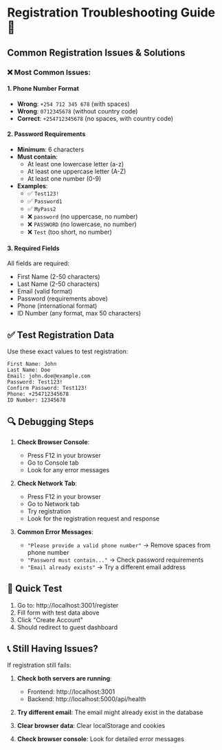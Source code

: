 # Registration Troubleshooting Guide 🔧

## Common Registration Issues & Solutions

### ❌ **Most Common Issues:**

#### 1. **Phone Number Format**
- **Wrong**: `+254 712 345 678` (with spaces)
- **Wrong**: `0712345678` (without country code)
- **Correct**: `+254712345678` (no spaces, with country code)

#### 2. **Password Requirements**
- **Minimum**: 6 characters
- **Must contain**: 
  - At least one lowercase letter (a-z)
  - At least one uppercase letter (A-Z)  
  - At least one number (0-9)
- **Examples**:
  - ✅ `Test123!`
  - ✅ `Password1`
  - ✅ `MyPass2`
  - ❌ `password` (no uppercase, no number)
  - ❌ `PASSWORD` (no lowercase, no number)
  - ❌ `Test` (too short, no number)

#### 3. **Required Fields**
All fields are required:
- First Name (2-50 characters)
- Last Name (2-50 characters)
- Email (valid format)
- Password (requirements above)
- Phone (international format)
- ID Number (any format, max 50 characters)

## ✅ **Test Registration Data**

Use these exact values to test registration:

```
First Name: John
Last Name: Doe
Email: john.doe@example.com
Password: Test123!
Confirm Password: Test123!
Phone: +254712345678
ID Number: 12345678
```

## 🔍 **Debugging Steps**

1. **Check Browser Console**:
   - Press F12 in your browser
   - Go to Console tab
   - Look for any error messages

2. **Check Network Tab**:
   - Press F12 in your browser
   - Go to Network tab
   - Try registration
   - Look for the registration request and response

3. **Common Error Messages**:
   - `"Please provide a valid phone number"` → Remove spaces from phone number
   - `"Password must contain..."` → Check password requirements
   - `"Email already exists"` → Try a different email address

## 🧪 **Quick Test**

1. Go to: http://localhost:3001/register
2. Fill form with test data above
3. Click "Create Account"
4. Should redirect to guest dashboard

## 📞 **Still Having Issues?**

If registration still fails:

1. **Check both servers are running**:
   - Frontend: http://localhost:3001
   - Backend: http://localhost:5000/api/health

2. **Try different email**: The email might already exist in the database

3. **Clear browser data**: Clear localStorage and cookies

4. **Check browser console**: Look for detailed error messages